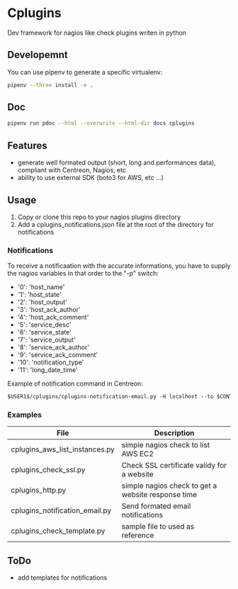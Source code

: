 # Cplugins

Dev framework for nagios like check plugins writen in python

## Developemnt

You can use pipenv to generate a specific virtualenv:

```bash
pipenv --three install -e .
```

## Doc

```bash
pipenv run pdoc --html --overwrite --html-dir docs cplugins
```

## Features

- generate well formated output (short, long and performances data), compliant with Centreon, Nagios, etc
- ability to use external SDK (boto3 for AWS, etc ...)

## Usage

1. Copy or clone this repo to your nagios plugins directory
2. Add a cplugins_notifications.json file at the root of the directory for notifications

### Notifications

To receive a notificaation with the accurate informations, you have to supply the nagios variables in that order to the "-p" switch:

- '0': 'host_name'
- '1': 'host_state'
- '2': 'host_output'
- '3': 'host_ack_author'
- '4': 'host_ack_comment'
- '5': 'service_desc'
- '6': 'service_state'
- '7': 'service_output'
- '8': 'service_ack_author'
- '9': 'service_ack_comment'
- '10': 'notification_type'
- '11': 'long_date_time'

Example of notification command in Centreon:

```txt
$USER1$/cplugins/cplugins-notification-email.py -H localhost --to $CONTACTEMAIL$ -p '$HOSTNAME$' '$HOSTSTATE$' '$HOSTOUTPUT$' '$HOSTACKAUTHOR$' '$HOSTACKCOMMENT$' '$SERVICEDESC$' '$SERVICESTATE$' '$SERVICEOUTPUT$' '$SERVICEACKAUTHOR$' '$SERVICEACKCOMMENT$' '$NOTIFICATIONTYPE$' '$LONGDATETIME$'
```

### Examples

| File                           | Description                                        |
| ------------------------------ | -------------------------------------------------- |
| cplugins_aws_list_instances.py | simple nagios check to list AWS EC2                |
| cplugins_check_ssl.py          | Check SSL certificate validy for a website         |
| cplugins_http.py               | simple nagios check to get a website response time |
| cplugins_notification_email.py | Send formated email notifications                  |
| cplugins_check_template.py     | sample file to used as reference                   |

## ToDo

- add templates for notifications
